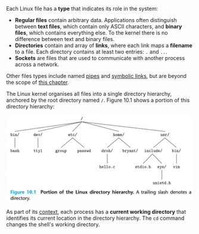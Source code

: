 Each Linux file has a **type** that indicates its role in the system:

* **Regular files** contain arbitrary data. Applications often distinguish between **text files**, which contain only ASCII characters, and **binary files**, which contains everything else. To the kernel there is no difference between text and binary files.
* **Directories** contain and array of **links**, where each link maps a **filename** to a file. Each directory contains at least two entries: `.` and `..`. 
* **Sockets** are files that are used to communicate with another process across a network.

Other files types include named [pipes](5%20-%20Interprocess%20Communication%20Mechanisms#Pipes) and [symbolic links](../../Linux/Hardlinks%20&%20Softlinks.md), but are beyond the scope of [this chapter](Chapter%2010%20-%20System-Level%20IO.md).

The Linux kernel organises all files into a single directory hierarchy, anchored by the root directory named `/`. Figure 10.1 shows a portion of this directory hierarchy:

![](_attachments/Screenshot%202023-06-03%20at%2020.04.01.png)

As part of its [context](4%20-%20Processes#Process%20Context), each process has a **current working directory** that identifies its current location in the directory hierarchy. The `cd` command changes the shell's working directory.